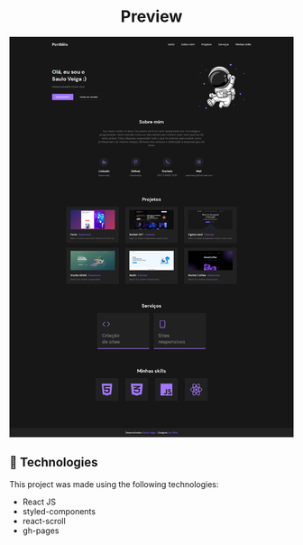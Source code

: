 <div align="center"><h1>Preview</h1></div>

<img src="/src/assets/images/preview.png" alt="preview-image"/>

## 🚀  Technologies

This project was made using the following technologies:

- React JS
- styled-components
- react-scroll
- gh-pages

